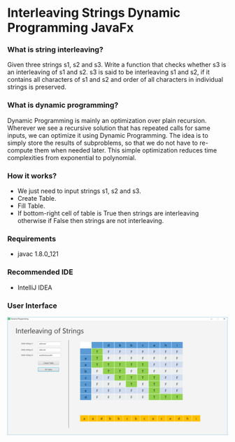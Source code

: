 # Interleaving Strings Dynamic Programming JavaFx

### What is string interleaving?
Given three strings s1, s2 and s3. Write a function that checks whether s3 is an interleaving of s1 and s2. s3 is said to be interleaving s1 and s2, if it contains all characters of s1 and s2 and order of all characters in individual strings is preserved.

### What is dynamic programming?
Dynamic Programming is mainly an optimization over plain recursion. Wherever we see a recursive solution that has repeated calls for same inputs, we can optimize it using Dynamic Programming. The idea is to simply store the results of subproblems, so that we do not have to re-compute them when needed later. This simple optimization reduces time complexities from exponential to polynomial.

### How it works?
- We just need to input strings s1, s2 and s3.
- Create Table.
- Fill Table.
- If bottom-right cell of table is True then strings are interleaving otherwise if False then strings are not interleaving.

### Requirements
- javac 1.8.0_121

### Recommended IDE
- IntelliJ IDEA

### User Interface
![alt text](https://github.com/zeeshanahmad10809/Interleaving-Strings-Dynamic-Programming-JavaFx-/blob/master/.interleaving_strings.png)
